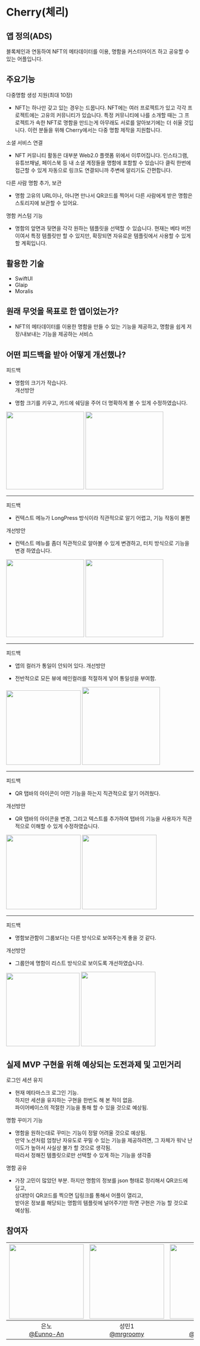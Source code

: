 # Cherry(체리)

## 앱 정의(ADS)
블록체인과 연동하여 NFT의 메타데이터를 이용, 명함을 커스터마이즈 하고 공유할 수 있는 어플입니다.

## 주요기능
다중명함 생성 지원(최대 10장)

- NFT는 하나만 갖고 있는 경우는 드뭅니다. NFT에는 여러 프로젝트가 있고 각각 프로젝트에는 고유의 커뮤니티가 있습니다. 특정 커뮤니티에 나를 소개할 때는 그 프로젝트가 속한 NFT로 명함을 만드는게 아무래도 서로를 알아보기에는 더 쉬울 것입니다. 이런 분들을 위해 Cherry에서는 다중 명함 제작을 지원합니다.

소셜 서비스 연결

- NFT 커뮤니티 활동은 대부분 Web2.0 플랫폼 위에서 이루어집니다.
인스타그램, 유튜브채널, 페이스북 등 내 소셜 계정들을 명함에 포함할 수 있습니다
클릭 한번에 접근할 수 있게 자동으로 링크도 연결되니까 주변에 알리기도 간편합니다.

다른 사람 명함 추가, 보관

- 명함 고유의 URL이나, 아니면 만나서 QR코드를 찍어서 
다른 사람에게 받은 명함은 스토리지에 보관할 수 있어요.

명함 커스텀 기능

- 명함의 앞면과 뒷면을 각각 원하는 템플릿을 선택할 수 있습니다.
현재는 베타 버전이여서 특정 템플릿만 할 수 있지만, 확장되면 자유로운 템플릿에서 사용할 수 있게 할 계획입니다.


## 활용한 기술
- SwiftUI
- Glaip
- Moralis

## 원래 무엇을 목표로 한 앱이었는가?
- NFT의 메타데이터를 이용한 명함을 만들 수 있는 기능을 제공하고, 명함을 쉽게 저장/내보내는 기능을 제공하는 서비스

## 어떤 피드백을 받아 어떻게 개선했나?
피드백  

- 명함의 크기가 작습니다.  
개선방안  

- 명함 크기를 키우고, 카드에 쉐딩을 주어
  더 명확하게 볼 수 있게 수정하였습니다.  
  
<img width="209" src="https://user-images.githubusercontent.com/98198645/205234453-1fdaaddf-0f26-4542-9e25-594d1d3d9303.png"> <img width="209" src="https://cdn.discordapp.com/attachments/1043032747112923166/1048130140019884052/ezgif.com-gif-maker_.gif">  

* * *

피드백  

- 컨텍스트 메뉴가 LongPress 방식이라 
  직관적으로 알기 어렵고, 기능 작동이 불편
  
개선방안  

- 컨텍스트 메뉴를 좀더 직관적으로 알아볼 수
  있게 변경하고, 터치 방식으로 기능을 변경
  하였습니다.
  
<img width="209" src="https://user-images.githubusercontent.com/98198645/205235546-836c2b0c-872e-4aa3-9144-a92fa77f22d1.png"> <img width="209" src="https://cdn.discordapp.com/attachments/1043032747112923166/1048130140586123264/ezgif.com-gif-maker_2.gif">  

* * *

피드백  

- 앱의 컬러가 통일이 안되어 있다.
개선방안  

- 전반적으로 모든 뷰에 메인컬러를 적절하게
  넣어 통일성을 부여함.

  
<img width="200" src="https://user-images.githubusercontent.com/98198645/205235753-4da2ca78-56c3-408c-ad5d-deead1d823b7.png"> <img width="209" src="https://cdn.discordapp.com/attachments/1043032747112923166/1048134379035164672/ezgif.com-gif-maker.gif">  
 
 * * *

피드백  

- QR 탭바의 아이콘이 어떤 기능을 하는지
  직관적으로 알기 어려웠다.
  
개선방안  

- QR 탭바의 아이콘을 변경, 그리고 텍스트를
  추가하여 탭바의 기능을 사용자가 직관적으로
  이해할 수 있게 수정하였습니다.
  
  
<img width="200" src="https://user-images.githubusercontent.com/98198645/205236638-681839c5-dfd3-4d2e-94f6-497754cbc92e.png"> <img width="200" src="https://user-images.githubusercontent.com/98198645/205236464-9f26ec72-c174-4e33-9d5f-ab2acf8aacc0.png">  

* * *

피드백  

- 명함보관함이 그룹보다는 다른 방식으로
  보여주는게 좋을 것 같다.

  
개선방안  

- 그룹안에 명함이 리스트 방식으로 보이도록
  개선하였습니다.

  
  
<img width="197" src="https://user-images.githubusercontent.com/98198645/205236360-41ca1b22-87bc-4e93-9e0a-d89ded57c271.png"> <img width="200" src="https://cdn.discordapp.com/attachments/1043032747112923166/1048130139587883008/ezgif.com-gif-maker.gif"> 



## 실제 MVP 구현을 위해 예상되는 도전과제 및 고민거리
로그인 세션 유지
- 현재 메타마스크 로그인 기능.  
하지만 세션을 유지하는 구현을 한번도 해 본 적이 없음.  
파이어베이스의 적절한 기능을 통해 할 수 있을 것으로 예상됨.

명함 꾸미기 기능
- 명함을 원하는대로 꾸미는 기능이 정말 어려울 것으로 예상됨.  
만약 노션처럼 엄청난 자유도로 꾸밀 수 있는 기능을 제공하려면, 그 자체가 워낙 난이도가 높아서 사실상 불가 할 것으로 생각됨.  
따라서 정해진 템플릿으로만 선택할 수 있게 하는 기능을 생각중

명함 공유
- 가장 고민이 많았던 부분. 
하지만 명함의 정보를 json 형태로 정리해서 QR코드에 담고,  
상대방이 QR코드를 찍으면 딥링크를 통해서 어플이 열리고,  
받아온 정보를 해당되는 명함의 템플릿에 널어주기만 하면 구현은 가능 할 것으로 예상됨.

## 참여자

| <img src="https://avatars.githubusercontent.com/u/33450365?v=4" width=200> | <img src="https://avatars.githubusercontent.com/u/104570633?v=4" width=200> | <img src="https://avatars.githubusercontent.com/u/98198645?v=4" width=200> | <img src="https://avatars.githubusercontent.com/u/98254580?v=4" width=200> | <img src="https://avatars.githubusercontent.com/u/86897750?v=4" width=200> |
| :----------------------------------------------------------: | :---------------------------------------------: | :-------------------------------------------------: | :-------------------------------------------------: |  :-------------------------------------------------: |
| 은노<br/>[@Eunno-An](https://github.com/Eunno-An)<br/> | 성민1<br/>[@mrgroomy](https://github.com/mrgroomy)<br/> | 혜성<br/> [@angry-dev](https://github.com/angry-dev)<br/> | 종환<br/>[@JJH0729](https://github.com/JJH0729)<br/> | 근섭<br/>[@JKSeub](https://github.com/JKSeub)<br/> |
